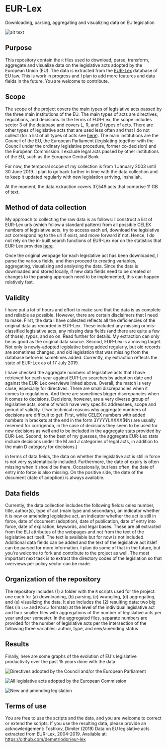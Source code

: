 # EUR-Lex
Downloading, parsing, aggregating and visualizing data on EU legislation

![alt text](https://github.com/demetriodor/eur-lex/blob/master/figures/F1_noncom_dir_hd.png)


## Purpose
This repository contain the `R` files used to download, parse, transform, aggregate and visualize data on the legislative acts adopted by the European Union (EU). The data is extracted from the [EUR-Lex](https://eur-lex.europa.eu/) database of EU law. This is work in progress and I plan to add more features and data fields in the future. You are welcome to contribute.

## Scope
The scope of the project covers the main types of legislative acts passed by the three main institutions of the EU. The main types of acts are directives, regulations, and decisions. In the terms of EUR-Lex, the scope includes sector 3 of the database and covers L, R, and D types of acts. There are other types of legislative acts that are used less often and that I do not collect (for a list of all types of acts see [here](https://eur-lex.europa.eu/content/tools/TableOfSectors/types_of_documents_in_eurlex.html)). The main institutions are the Council of the EU, the European Parliament (legislating together with the Council under the ordinary legislative procedure, former co-decision) and the European Commission. I exclude legal acts passed by other institutions of the EU, such as the European Central Bank. 

For now, the temporal scope of my collection is from 1 January 2003 until 30 June 2019. I plan to go back further in time with the data collection and to keep it updated regularly with new legislation arriving, inshallah.

At the moment, the data extraction covers 37,549 acts that comprise 11 GB of text.

## Method of data collection
My approach to collecting the raw data is as follows: I construct a list of EUR-Lex urls (which follow a standard pattern) from all possible CELEX numbers of legislative acts, try to access each url, download the legislative act corresponding to the url if exist, and move forward if not. Hence, I do not rely on the in-built search functions of EUR-Lex nor on the statistics that EUR-Lex provides [here](https://eur-lex.europa.eu/statistics/2019/legislative-acts-statistics.html).

Once the original webpage for each legislative act has been downloaded, I parse the various fields, and then proceed to creating variables, aggregating, visualizing and analysing the data. Since the data is downloaded and stored locally, if new data fields need to be created or changes to the parsing approach need to be implemented, this can happen relatively fast.

## Validity
I have put a lot of hours and effort to make sure that the data is as complete and reliable as possible. However, there are certain disclaimers that I need to make. First, the data I have collected reflects all the deficiencies of the original data as recorded in EUR-Lex. These included any missing or mis-classified legislative acts, any missing data fields (and there are quite a few of those), typos, and so on. Read further for details. My extraction can only be as good as the original data source. Second, EUR-Lex is a moving target. Not only is newly-adopted legislative being added regularly, but old records are sometimes changed, and old legislation that was missing from the database before is sometimes added. Currently, my extraction reflects the state of EUR-Lex as of 17 July 2019. 

I have checked the aggregate numbers of legislative acts that I have retrieved for each year against EUR-Lex searches by adoption date and against the EUR-Lex overviews linked above. Overall, the match is very close, especially for directives. There are small discrepancies when it comes to regulations. And there are sometimes bigger discrepancies when it comes to decisions. Decisions, however, are a very diverse group of legislative acts, some of which have very specific addressees, scope and period of validity. (Two technical reasons why aggregate numbers of decisions are difficult to get: First, while CELEX numbers with added numbers in brackets at the end in the form 3YYYYLXXXX(NN) are usually reserved for corrigenda, in the case of decisions they seem to be used for new decisions as well and to be included in the aggregate stats provided by EUR-Lex. Second, to the best of my guesses, the aggregate EUR-Lex stats include decisions under the M and J categories of legal acts, in addition to the main D category for decisions.)

in terms of data fields, the data on whether the legislative act is still in force is not very systematically included. Furthermore, the date of expiry is often missing when it should be there. Occasionally, but less often, the date of entry into force is also missing. On the positive side, the date of the document (date of adoption) is always available. 

## Data fields
Currently, the data collection includes the following fields: celex number, title, author(s), type of act (main type and secondary), an indicator whether it is new or amending legislative act, an indicator whether the act is still in force, date of document (adoption), date of publication, date of entry into force, date of expiration, keywords, and legal bases. These are all extracted from the ELI attributes of the webpages and not from the text of the legislative act itself. The text is available but for now is not included. Additional data fields can be added and the text of the legislative act itslef can be parsed for more information. I plan do some of that in the future, but you're welcome to fork and contribute to the project as well. The most important next task is to extract the directory codes of the legislation so that overviews per policy sector can be made.   

## Organization of the repository
The repository includes (1) a folder with the `R` scripts used for the project: one each for (a) downloading, (b) parsing, (c) wrangling, (d) aggregating, and (e) visualizing the data. It also includes the (2) resulting data: two big files (in `csv` and `RData` formats) at the level of the individual legislative act and four smaller files with aggregations of the number of legislative acts per year and per semester. In the aggregated files, separate numbers are provided for the number of legislative acts per the intersection of the following three variables: author, type, and new/amending status

## Results
Finally, here are some graphs of the evolution of EU's legislative productivity over the past 15 years done with the data

![Directives adopted by the Council and/or the European Parliament](https://github.com/demetriodor/eur-lex/blob/master/figures/F1_noncom_dir_hd.png)


![All legislative acts adopted by the European Commission](https://github.com/demetriodor/eur-lex/blob/master/figures/F4_com_all_hd.png)


![New and amending legislation](https://github.com/demetriodor/eur-lex/blob/master/figures/F5_noncom_newacts_hd.png)


## Terms of use
You are free to use the scripts and the data, and you are welcome to correct or extend the scripts. If you use the resulting data, please provide an acknowledgement: Toshkov, Dimiter (2019) Data on EU legislative acts extracted from EUR-Lex, 2004-2019. Available at: https://github.com/demetriodor/eur-lex 
